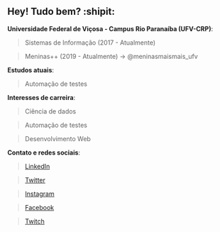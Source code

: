 ## Hey! Tudo bem? :shipit:

<!--
**vivianerenizia/vivianerenizia** is a ✨ _special_ ✨ repository because its `README.md` (this file) appears on your GitHub profile.
- 🔭 I’m currently working on ...
- 🌱 I’m currently learning ...
- 👯 I’m looking to collaborate on ...
- 🤔 I’m looking for help with ...
- 💬 Ask me about ...
- 📫 How to reach me: ...
- 😄 Pronouns: ...
- ⚡ Fun fact: ...
-->
**Universidade Federal de Viçosa - Campus Rio Paranaíba (UFV-CRP)**:
> Sistemas de Informação (2017 - Atualmente)

> Meninas++ (2019 - Atualmente) -> @meninasmaismais_ufv

**Estudos atuais**:
> Automação de testes

**Interesses de carreira**:
> Ciência de dados

> Automação de testes

> Desenvolvimento Web

**Contato e redes sociais**:

> [LinkedIn](https://www.linkedin.com/in/vivianerenizia/)

> [Twitter](https://twitter.com/viviane_renizia/) 

> [Instagram](https://www.instagram.com/vivianerenizia/)

> [Facebook](https://www.facebook.com/vrenizia/)

> [Twitch](https://www.twitch.tv/narutomineiro/)
